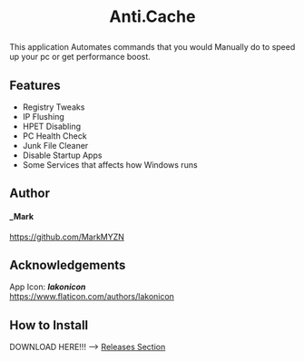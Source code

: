 
# <p align="center">Anti.Cache</p>


This application Automates commands that you would Manually do to speed up your pc or get performance boost.

##  Features    
- Registry Tweaks
- IP Flushing
- HPET Disabling
- PC Health Check
- Junk File Cleaner
- Disable Startup Apps
- Some Services that affects how Windows runs



##  Author
####  _Mark
https://github.com/MarkMYZN


##  Acknowledgements
App Icon:
**_lakonicon_** <br>
https://www.flaticon.com/authors/lakonicon


## How to Install        
DOWNLOAD HERE!!! -->  [Releases Section](https://github.com/MarkMYZN/Anti.Cache/releases)
        
